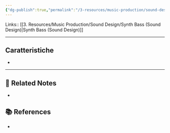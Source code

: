 ```yaml
---
{"dg-publish":true,"permalink":"/3-resources/music-production/sound-design/retro-synthwave-bass-sound-design/","tags":["type/note"]}
---
```


Links:: [[3. Resources/Music Production/Sound Design/Synth Bass (Sound Design)\|Synth Bass (Sound Design)]]

---
## Caratteristiche

- 







---
## 🔗 Related Notes

- 

## 📚 References

- 